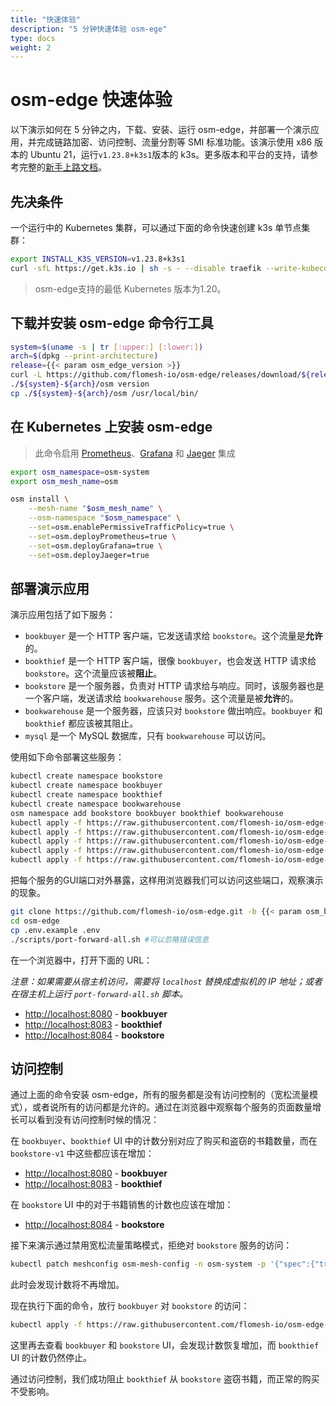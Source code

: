 ```yaml
---
title: "快速体验"
description: "5 分钟快速体验 osm-ege"
type: docs
weight: 2
---
```


# osm-edge 快速体验

以下演示如何在 5 分钟之内，下载、安装、运行 osm-edge，并部署一个演示应用，并完成链路加密、访问控制、流量分割等 SMI 标准功能。该演示使用 x86 版本的 Ubuntu 21，运行`v1.23.8+k3s1`版本的 k3s。更多版本和平台的支持，请参考完整的[新手上路文档](/docs/getting_started/)。

## 先决条件

一个运行中的 Kubernetes 集群，可以通过下面的命令快速创建 k3s 单节点集群：

```bash
export INSTALL_K3S_VERSION=v1.23.8+k3s1
curl -sfL https://get.k3s.io | sh -s - --disable traefik --write-kubeconfig-mode 644 --write-kubeconfig ~/.kube/config
```

> osm-edge支持的最低 Kubernetes 版本为1.20。

## 下载并安装 osm-edge 命令行工具

```bash
system=$(uname -s | tr [:upper:] [:lower:])
arch=$(dpkg --print-architecture)
release={{< param osm_edge_version >}}
curl -L https://github.com/flomesh-io/osm-edge/releases/download/${release}/osm-edge-${release}-${system}-${arch}.tar.gz | tar -vxzf -
./${system}-${arch}/osm version
cp ./${system}-${arch}/osm /usr/local/bin/
```

## 在 Kubernetes 上安装 osm-edge

> 此命令启用 [Prometheus](https://github.com/prometheus/prometheus)、[Grafana](https://github.com/grafana/grafana) 和 [Jaeger](https://github.com/jaegertracing/jaeger) 集成

```bash
export osm_namespace=osm-system 
export osm_mesh_name=osm 

osm install \
    --mesh-name "$osm_mesh_name" \
    --osm-namespace "$osm_namespace" \
    --set=osm.enablePermissiveTrafficPolicy=true \
    --set=osm.deployPrometheus=true \
    --set=osm.deployGrafana=true \
    --set=osm.deployJaeger=true
```
## 部署演示应用

演示应用包括了如下服务：

- `bookbuyer` 是一个 HTTP 客户端，它发送请求给 `bookstore`。这个流量是**允许**的。
- `bookthief` 是一个 HTTP 客户端，很像 `bookbuyer`，也会发送 HTTP 请求给 `bookstore`。这个流量应该被**阻止**。
- `bookstore` 是一个服务器，负责对 HTTP 请求给与响应。同时，该服务器也是一个客户端，发送请求给 `bookwarehouse` 服务。这个流量是被**允许**的。
- `bookwarehouse` 是一个服务器，应该只对 `bookstore` 做出响应。`bookbuyer` 和 `bookthief` 都应该被其阻止。
- `mysql` 是一个 MySQL 数据库，只有 `bookwarehouse` 可以访问。

使用如下命令部署这些服务：

```bash
kubectl create namespace bookstore
kubectl create namespace bookbuyer
kubectl create namespace bookthief
kubectl create namespace bookwarehouse
osm namespace add bookstore bookbuyer bookthief bookwarehouse
kubectl apply -f https://raw.githubusercontent.com/flomesh-io/osm-edge-docs/{{< param osm_branch >}}/manifests/apps/bookbuyer.yaml
kubectl apply -f https://raw.githubusercontent.com/flomesh-io/osm-edge-docs/{{< param osm_branch >}}/manifests/apps/bookthief.yaml
kubectl apply -f https://raw.githubusercontent.com/flomesh-io/osm-edge-docs/{{< param osm_branch >}}/manifests/apps/bookstore.yaml
kubectl apply -f https://raw.githubusercontent.com/flomesh-io/osm-edge-docs/{{< param osm_branch >}}/manifests/apps/bookwarehouse.yaml
kubectl apply -f https://raw.githubusercontent.com/flomesh-io/osm-edge-docs/{{< param osm_branch >}}/manifests/apps/mysql.yaml
```

把每个服务的GUI端口对外暴露，这样用浏览器我们可以访问这些端口，观察演示的现象。

```bash
git clone https://github.com/flomesh-io/osm-edge.git -b {{< param osm_branch >}}
cd osm-edge
cp .env.example .env
./scripts/port-forward-all.sh #可以忽略错误信息
```

在一个浏览器中，打开下面的 URL：

_注意：如果需要从宿主机访问，需要将 `localhost` 替换成虚拟机的 IP 地址；或者在宿主机上运行 `port-forward-all.sh` 脚本。_

- [http://localhost:8080](http://localhost:8080) - **bookbuyer**
- [http://localhost:8083](http://localhost:8083) - **bookthief**
- [http://localhost:8084](http://localhost:8084) - **bookstore**


## 访问控制

通过上面的命令安装 osm-edge，所有的服务都是没有访问控制的（宽松流量模式），或者说所有的访问都是允许的。通过在浏览器中观察每个服务的页面数量增长可以看到没有访问控制时候的情况：

在 `bookbuyer`、`bookthief` UI 中的计数分别对应了购买和盗窃的书籍数量，而在 `bookstore-v1` 中这些都应该在增加：

- [http://localhost:8080](http://localhost:8080) - **bookbuyer**
- [http://localhost:8083](http://localhost:8083) - **bookthief**

在 `bookstore` UI 中的对于书籍销售的计数也应该在增加：

- [http://localhost:8084](http://localhost:8084) - **bookstore**

接下来演示通过禁用宽松流量策略模式，拒绝对 `bookstore` 服务的访问：

```bash
kubectl patch meshconfig osm-mesh-config -n osm-system -p '{"spec":{"traffic":{"enablePermissiveTrafficPolicyMode":false}}}'  --type=merge
```

此时会发现计数将不再增加。

现在执行下面的命令，放行 `bookbuyer` 对 `bookstore` 的访问：

```bash
kubectl apply -f https://raw.githubusercontent.com/flomesh-io/osm-edge-docs/main/manifests/access/traffic-access-v1.yaml
```

这里再去查看 `bookbuyer` 和 `bookstore` UI，会发现计数恢复增加，而 `bookthief` UI 的计数仍然停止。

通过访问控制，我们成功阻止 `bookthief` 从 `bookstore` 盗窃书籍，而正常的购买不受影响。

